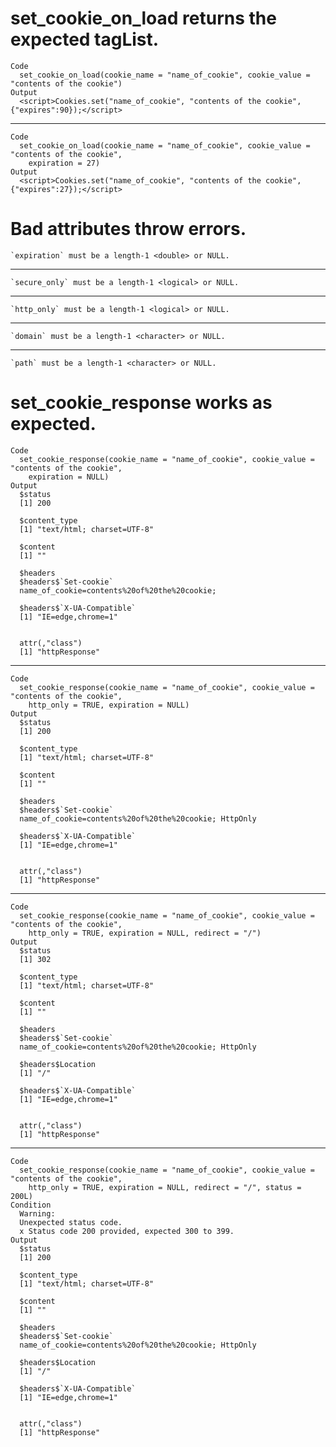 # set_cookie_on_load returns the expected tagList.

    Code
      set_cookie_on_load(cookie_name = "name_of_cookie", cookie_value = "contents of the cookie")
    Output
      <script>Cookies.set("name_of_cookie", "contents of the cookie", {"expires":90});</script>

---

    Code
      set_cookie_on_load(cookie_name = "name_of_cookie", cookie_value = "contents of the cookie",
        expiration = 27)
    Output
      <script>Cookies.set("name_of_cookie", "contents of the cookie", {"expires":27});</script>

# Bad attributes throw errors.

    `expiration` must be a length-1 <double> or NULL.

---

    `secure_only` must be a length-1 <logical> or NULL.

---

    `http_only` must be a length-1 <logical> or NULL.

---

    `domain` must be a length-1 <character> or NULL.

---

    `path` must be a length-1 <character> or NULL.

# set_cookie_response works as expected.

    Code
      set_cookie_response(cookie_name = "name_of_cookie", cookie_value = "contents of the cookie",
        expiration = NULL)
    Output
      $status
      [1] 200
      
      $content_type
      [1] "text/html; charset=UTF-8"
      
      $content
      [1] ""
      
      $headers
      $headers$`Set-cookie`
      name_of_cookie=contents%20of%20the%20cookie; 
      
      $headers$`X-UA-Compatible`
      [1] "IE=edge,chrome=1"
      
      
      attr(,"class")
      [1] "httpResponse"

---

    Code
      set_cookie_response(cookie_name = "name_of_cookie", cookie_value = "contents of the cookie",
        http_only = TRUE, expiration = NULL)
    Output
      $status
      [1] 200
      
      $content_type
      [1] "text/html; charset=UTF-8"
      
      $content
      [1] ""
      
      $headers
      $headers$`Set-cookie`
      name_of_cookie=contents%20of%20the%20cookie; HttpOnly
      
      $headers$`X-UA-Compatible`
      [1] "IE=edge,chrome=1"
      
      
      attr(,"class")
      [1] "httpResponse"

---

    Code
      set_cookie_response(cookie_name = "name_of_cookie", cookie_value = "contents of the cookie",
        http_only = TRUE, expiration = NULL, redirect = "/")
    Output
      $status
      [1] 302
      
      $content_type
      [1] "text/html; charset=UTF-8"
      
      $content
      [1] ""
      
      $headers
      $headers$`Set-cookie`
      name_of_cookie=contents%20of%20the%20cookie; HttpOnly
      
      $headers$Location
      [1] "/"
      
      $headers$`X-UA-Compatible`
      [1] "IE=edge,chrome=1"
      
      
      attr(,"class")
      [1] "httpResponse"

---

    Code
      set_cookie_response(cookie_name = "name_of_cookie", cookie_value = "contents of the cookie",
        http_only = TRUE, expiration = NULL, redirect = "/", status = 200L)
    Condition
      Warning:
      Unexpected status code.
      x Status code 200 provided, expected 300 to 399.
    Output
      $status
      [1] 200
      
      $content_type
      [1] "text/html; charset=UTF-8"
      
      $content
      [1] ""
      
      $headers
      $headers$`Set-cookie`
      name_of_cookie=contents%20of%20the%20cookie; HttpOnly
      
      $headers$Location
      [1] "/"
      
      $headers$`X-UA-Compatible`
      [1] "IE=edge,chrome=1"
      
      
      attr(,"class")
      [1] "httpResponse"

